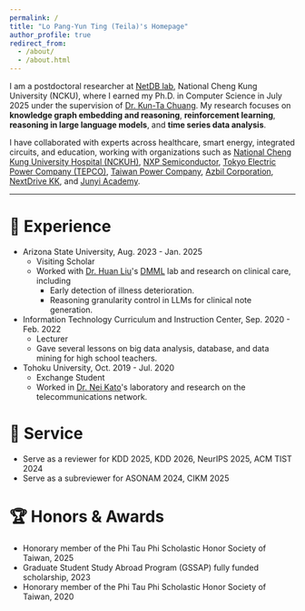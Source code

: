 ```yaml
---
permalink: /
title: "Lo Pang-Yun Ting (Teila)'s Homepage"
author_profile: true
redirect_from: 
  - /about/
  - /about.html
---
```


I am a postdoctoral researcher at [NetDB lab](https://ncku-ccs.github.io/netdb-web/), National Cheng Kung University (NCKU), where I earned my Ph.D. in Computer Science in July 2025 under the supervision of [Dr. Kun-Ta Chuang](https://researchoutput.ncku.edu.tw/en/persons/kun-ta-chuang).
My research focuses on **knowledge graph embedding and reasoning**, **reinforcement learning**, **reasoning in large language models**, and **time series data analysis**.

I have collaborated with experts across healthcare, smart energy, integrated circuits, and education, working with organizations such as [National Cheng Kung University Hospital (NCKUH)](https://web.hosp.ncku.edu.tw/nckm/english/HomeStyle.aspx?Type=11&ContentPage=0), [NXP Semiconductor](https://www.nxp.com/), [Tokyo Electric Power Company (TEPCO)](https://www.tepco.co.jp/en/hd/index-e.html), [Taiwan Power Company](https://www.taipower.com.tw/2763/), [Azbil Corporation](https://www.azbil.com/), [NextDrive KK](https://www.nextdrive.io/en/), and [Junyi Academy](https://official.junyiacademy.org/).

-----



:school: Experience
======
- Arizona State University, Aug. 2023 - Jan. 2025
  - Visiting Scholar
  - Worked with [Dr. Huan Liu](https://search.asu.edu/profile/255975)'s [DMML](https://dmml.asu.edu/) lab and research on clinical care, including
    - Early detection of illness deterioration.
    - Reasoning granularity control in LLMs for clinical note generation.
- Information Technology Curriculum and Instruction Center, Sep. 2020 - Feb. 2022
  - Lecturer
  - Gave several lessons on big data analysis, database, and data mining for high school teachers.
- Tohoku University, Oct. 2019 - Jul. 2020
  - Exchange Student
  - Worked in [Dr. Nei Kato](http://www.it.is.tohoku.ac.jp/~kato/en-index.html)'s laboratory and research on the telecommunications network.


:office: Service
======
- Serve as a reviewer for KDD 2025, KDD 2026, NeurIPS 2025, ACM TIST 2024
- Serve as a subreviewer for ASONAM 2024, CIKM 2025


:trophy: Honors & Awards
======
- Honorary member of the Phi Tau Phi Scholastic Honor Society of Taiwan, 2025
- Graduate Student Study Abroad Program (GSSAP) fully funded scholarship, 2023
- Honorary member of the Phi Tau Phi Scholastic Honor Society of Taiwan, 2020



